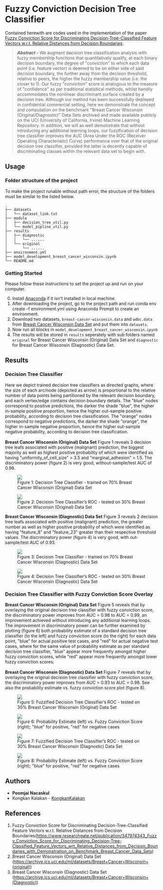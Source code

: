 # Fuzzy Conviction Decision Tree Classifier
Contained herewith are codes used in the implementation of the paper [Fuzzy Conviction Score for Discriminating Decision-Tree-Classified Feature Vectors w.r.t. Relative Distances from Decision Boundaries](https://www.researchgate.net/publication/347974343_Fuzzy_Conviction_Score_for_Discriminating_Decision-Tree-Classified_Feature_Vectors_wrt_Relative_Distances_from_Decision_Boundaries_with_Demonstration_on_Benchmark_Breast_Cancer_Data_Sets).
> <b><i>Abstract -</i></b> We augment decision tree classification analysis with fuzzy membership functions that quantitatively qualify, at each binary decision boundary, the degree of "conviction" to which each data point (i.e. feature vector) is deemed to be on either side of said decision boundary, the further away from the decision threshold, relative to peers, the higher the fuzzy membership value (i.e. the closer to 1). Our fuzzy "conviction" score is analogous to the measure of "confidence" as per traditional statistical methods, whilst handily accommodates the nonlinear discriminant surface created by a decision tree. Although our method has been successfully deployed in confidential commercial setting, here we demonstrate the concept and computation on the benchmark "Breast Cancer Wisconsin (Original/Diagnostic)" Data Sets archived and made available publicly on the UCI (University of California, Irvine) Machine Learning Repository. In addition, we will as well demonstrate that without introducing any additional learning loops, our fuzzification of decision tree classifier improves the AUC (Area Under the ROC (Receiver Operating Characteristic) Curve) performance over that of the original decision tree classifier, provided the latter is decently capable of discriminating classes within the relevant data set to begin with.

## Usage

### Folder structure of the project

To make the project runable without path error, the structure of the folders must be similar to the listed below. 

```
.
├── datasets
│   └── dataset_link.txt
├── module
│   ├── decision_tree_util.py
│   └── model_pipline_util.py
├── results
│   ├── diagnostic
│   │   └── ......
│   └── original
│       └── ......
├── environment.yml
├── model_development_breast_cancer_wisconsin.ipynb
└── README.md
```

### Getting Started

Please follow these instructions to set the project up and run on your computer.

0. Install [Anaconda](https://www.anaconda.com/) if it isn't installed in local machine.
1. After downloading the project, go to the project path and run conda env create -f environment.yml using Anaconda Prompt to create an environment.
1. Download two datasets, `breast-cancer-wisconsin.data` and `wdbc.data` from [Breast Cancer Wisconsin Data Set](https://archive.ics.uci.edu/ml/machine-learning-databases/breast-cancer-wisconsin/) and put them into `datasets`.
2. Now run all blocks in `model_development_breast_cancer_wisconsin.ipynb`
3. The results will be stored in `results` seperately with sub folders named `original` for Breast Cancer Wisconsin (Original) Data Set and `diagnostic` for Breast Cancer Wisconsin (Diagnostic) Data Set.

## Results

### Decision Tree Classifier
Here we depict trained decision tree classifiers as directed graphs, where the size of each arc/node (depicted as arrow) is proportional to the relative number of data points being partitioned by the relevant decision boundary, and each vertex/edge contains decision boundary details. The "blue" nodes correspond to positive predictions, the darker the shade "blue", the higher in-sample positive proportion, hence the higher out-sample positive probability, according to decision tree classification. The "orange" nodes correspond to negative predictions, the darker the shade "orange", the higher in-sample negative proportion, hence the higher out-sample negative probability, according to decision tree classification.
<br/><br/>
<b>Breast Cancer Wisconsin (Original) Data Set</b> Figure 1 reveals 3 decision tree leafs associated with positive (malignant) prediction, the biggest majority as well as highest positive probability of which were identified as having "uniformity_of_cell_size" > 3.5 and "marginal_adhesion" > 1.5. The discriminatory power (figure 2) is very good, without-sample/test AUC of 0.98.
<br/>

<p align="center">
	<figure class="container">
		<img src="results/original/decision_tree_d2_original.png" />
		<figcaption>Figure 1: Decision Tree Classifier - trained on 70% Breast Cancer Wisconsin (Original) Data Set</figcaption>
	</figure>
</p>

<p align="center">
	<figure>
		<img src="results/original/roc_traditional_decision_tree_d2_original.png" />
		<figcaption>Figure 2: Decision Tree Classifier’s ROC - tested on 30% Breast Cancer Wisconsin (Original) Data Set</figcaption>
	</figure>
</p>

<b>Breast Cancer Wisconsin (Diagnostic) Data Set</b> Figure 3 reveals 2 decision tree leafs associated with positive (malignant) prediction, the greater number as well as higher positive probability of which were identified as having "feature_8" and "feature_23" greater than their respective threshold values. The discriminatory power (figure 4) is very good, with out-sample/test AUC of 0.93.

<p align="center">
	<figure class="container">
		<img src="results/diagnostic/decision_tree_d2_diagnostic.png" />
		<figcaption>Figure 3: Decision Tree Classifier - trained on 70% Breast Cancer Wisconsin (Diagnostic) Data Set</figcaption>
	</figure>
</p>

<p align="center">
	<figure>
		<img src="results/diagnostic/roc_traditional_decision_tree_d2_diagnostic.png" />
		<figcaption>Figure 4: Decision Tree Classifier’s ROC - tested on 30% Breast Cancer Wisconsin (Diagnostic) Data Set</figcaption>
	</figure>
</p>

### Decision Tree Classifier with Fuzzy Conviction Score Overlay

<b>Breast Cancer Wisconsin (Original) Data Set</b> Figure 5 reveals that by overlaying the original decision tree classifier with fuzzy conviction score, the discriminatory power improves from AUC = 0.98 to AUC = 0.99, an improvement achieved without introducing any additional learning loops. The improvement in discriminatory power can be further examined by plotting (figure 6) both probability estimate of a standard decision tree classifier (to the left) and fuzzy conviction score (to the right) for each data point, "blue" for actual positive test cases, and "red" for actual negative test cases, where for the same value of probability estimate as per standard decision tree classifier, "blue" appear more frequently amongst higher fuzzy conviction scores, while "red" appear more frequently amongst lower fuzzy conviction scores.
<br/><br/>
<b>Breast Cancer Wisconsin (Diagnostic) Data Set</b> Figure 7 reveals that by overlaying the original decision tree classifier with fuzzy conviction score, the discriminatory power improves from AUC = 0.93 to AUC = 0.98. See also the probability estimate vs. fuzzy conviction score plot (figure 8).
<br/>

<p align="center">
	<figure class="container">
		<img src="results/original/roc_fuzzified_decision_tree_d2_original.png" />
		<figcaption>Figure 5: Fuzzified Decision Tree Classifier’s ROC - tested on 30% Breast Cancer Wisconsin (Original) Data Set</figcaption>
	</figure>
</p>

<p align="center">
	<figure>
		<img src="results/original/score_decision_tree_d2_original.png" />
		<figcaption>Figure 6: Probability Estimate (left) vs. Fuzzy Conviction Score (right); "blue" for positive, "red" for negative cases</figcaption>
	</figure>
</p>

<p align="center">
	<figure class="container">
		<img src="results/diagnostic/roc_fuzzifier_decision_tree_d2_diagnostic.png" />
		<figcaption>Figure 7: Fuzzified Decision Tree Classifier’s ROC - tested on 30% Breast Cancer Wisconsin (Diagnostic) Data Set</figcaption>
	</figure>
</p>

<p align="center">
	<figure>
		<img src="results/diagnostic/score_decision_tree_d2_diagnostic.png" />
		<figcaption>Figure 8: Probability Estimate (left) vs. Fuzzy Conviction Score (right); "blue" for positive, "red" for negative cases</figcaption>
	</figure>
</p>

## Authors

* **Poomjai Nacaskul**
* Kongkan Kalakan - [KongkanKalakan](https://github.com/KongkanKalakan)

## References

1. Fuzzy Conviction Score for Discriminating Decision-Tree-Classified Feature Vectors w.r.t. Relative Distances from Decision Boundaries(https://www.researchgate.net/publication/347974343_Fuzzy_Conviction_Score_for_Discriminating_Decision-Tree-Classified_Feature_Vectors_wrt_Relative_Distances_from_Decision_Boundaries_with_Demonstration_on_Benchmark_Breast_Cancer_Data_Sets)
2. Breast Cancer Wisconsin (Original) Data Set (https://archive.ics.uci.edu/ml/datasets/Breast+Cancer+Wisconsin+(original))
2. Breast Cancer Wisconsin (Diagnostic) Data Set (https://archive.ics.uci.edu/ml/datasets/Breast+Cancer+Wisconsin+(Diagnostic))